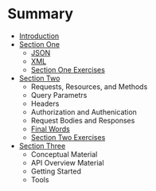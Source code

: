 # Summary

* [Introduction](README.md)
* [Section One](section-one.md)
    * [JSON](json.md)
    * [XML](xml.md)
    * [Section One Exercises](exercises.md)
* [Section Two](section-two.md)
    * Requests, Resources, and Methods
    * Query Parametrs
    * Headers
    * Authorization and Authenication
    * Request Bodies and Responses
    * [Final Words](final-words.md)
    * [Section Two Exercises](section-two-exercises.md)
* [Section Three](section-three.md)
    * Conceptual Material
    * API Overview Material
    * Getting Started
    * Tools

